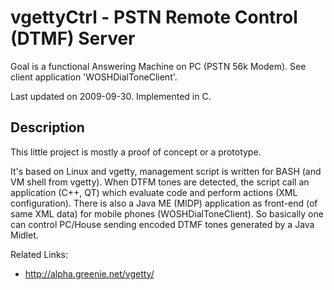 # vgettyCtrl - PSTN Remote Control (DTMF) ServerGoal is a functional Answering Machine on PC (PSTN 56k Modem).See client application 'WOSHDialToneClient'.Last updated on 2009-09-30. Implemented in C.## DescriptionThis little project is mostly a proof of concept or a prototype.It's based on Linux and vgetty, management script is written for BASH (and VM shell from vgetty).When DTFM tones are detected, the script call an application (C++, QT) which evaluate codeand perform actions (XML configuration). There is also a Java ME (MIDP) application as front-end (of same XML data)for mobile phones (WOSHDialToneClient).So basically one can control PC/House sending encoded DTMF tones generated by a Java Midlet.Related Links:	* http://alpha.greenie.net/vgetty/